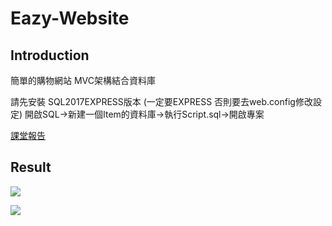 # Eazy-Website
Introduction
--

簡單的購物網站 MVC架構結合資料庫

請先安裝 SQL2017EXPRESS版本 (一定要EXPRESS 否則要去web.config修改設定)
開啟SQL->新建一個Item的資料庫->執行Script.sql->開啟專案

[課堂報告](網指)


Result
--

![](https://github.com/silence0925/Text-Mining/blob/master/img/1.png)

![](https://github.com/silence0925/Text-Mining/blob/master/img/2.png)